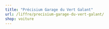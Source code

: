 ```yaml
---
title: "Précisium Garage du Vert Galant"
url: /liffre/precisium-garage-du-vert-galant/
shop: voiture
---
```

